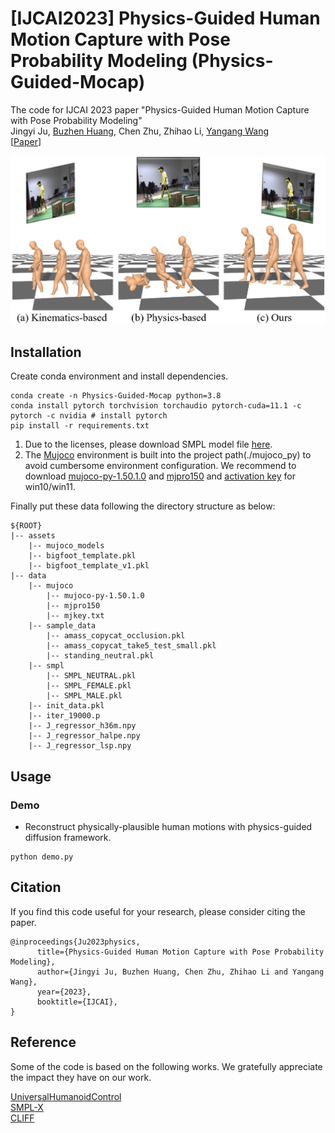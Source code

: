 # \[IJCAI2023\] Physics-Guided Human Motion Capture with Pose Probability Modeling (Physics-Guided-Mocap)

The code for IJCAI 2023 paper "Physics-Guided Human Motion Capture with Pose Probability Modeling"<br>
Jingyi Ju, [Buzhen Huang](http://www.buzhenhuang.com/), Chen Zhu, Zhihao Li, [Yangang Wang](https://www.yangangwang.com/#me)<br>
\[[Paper](https://www.yangangwang.com/papers/IJCAI2023/jyj23_pgh.pdf)\]<br>

![figure](/images/teaser.jpg)




## Installation
Create conda environment and install dependencies.
```
conda create -n Physics-Guided-Mocap python=3.8
conda install pytorch torchvision torchaudio pytorch-cuda=11.1 -c pytorch -c nvidia # install pytorch
pip install -r requirements.txt
```

1. Due to the licenses, please download SMPL model file [here](http://smplify.is.tuebingen.mpg.de/).
2. The [Mujoco](https://github.com/openai/mujoco-py/releases) environment is built into the project path(./mujoco_py) to avoid cumbersome environment configuration. We recommend to download [mujoco-py-1.50.1.0](https://github.com/openai/mujoco-py/releases/tag/1.50.1.0) and [mjpro150](https://www.roboti.us/download.html) and [activation key](https://www.roboti.us/license.html) for win10/win11.




Finally put these data following the directory structure as below:
```
${ROOT}
|-- assets
    |-- mujoco_models
    |-- bigfoot_template.pkl
    |-- bigfoot_template_v1.pkl
|-- data
    |-- mujoco
        |-- mujoco-py-1.50.1.0
        |-- mjpro150
        |-- mjkey.txt
    |-- sample_data
        |-- amass_copycat_occlusion.pkl
        |-- amass_copycat_take5_test_small.pkl
        |-- standing_neutral.pkl
    |-- smpl
        |-- SMPL_NEUTRAL.pkl
        |-- SMPL_FEMALE.pkl
        |-- SMPL_MALE.pkl
    |-- init_data.pkl
    |-- iter_19000.p
    |-- J_regressor_h36m.npy
    |-- J_regressor_halpe.npy
    |-- J_regressor_lsp.npy
```



## Usage

### Demo
- Reconstruct physically-plausible human motions with physics-guided diffusion framework.

```
python demo.py
```


## Citation
If you find this code useful for your research, please consider citing the paper.
```
@inproceedings{Ju2023physics,
      title={Physics-Guided Human Motion Capture with Pose Probability Modeling}, 
      author={Jingyi Ju, Buzhen Huang, Chen Zhu, Zhihao Li and Yangang Wang},
      year={2023},
      booktitle={IJCAI},
}
```
## Reference
Some of the code is based on the following works. We gratefully appreciate the impact they have on our work.<br>

[UniversalHumanoidControl](https://github.com/ZhengyiLuo/UniversalHumanoidControl)<br>
[SMPL-X](https://github.com/vchoutas/smplify-x)<br>
[CLIFF](https://github.com/huawei-noah/noah-research/tree/master/CLIFF)<br>
